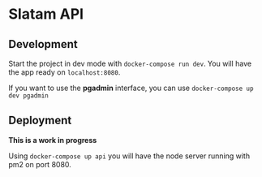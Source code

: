 # Slatam API

## Development

Start the project in dev mode with `docker-compose run dev`. You will have the app ready on `localhost:8080`.

If you want to use the **pgadmin** interface, you can use `docker-compose up dev pgadmin`

## Deployment

**This is a work in progress**

Using `docker-compose up api` you will have the node server running with pm2 on port 8080.
